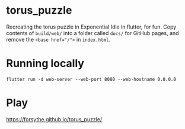 # torus_puzzle
Recreating the torus puzzle in Exponential Idle in flutter, for fun. Copy contents of `build/web/` into a folder called
 `docs/` for GitHub pages, and remove the `<base href="/">` in `index.html`.
 
 # Running locally
`flutter run -d web-server --web-port 8080 --web-hostname 0.0.0.0`

# Play
https://forsythe.github.io/torus_puzzle/
